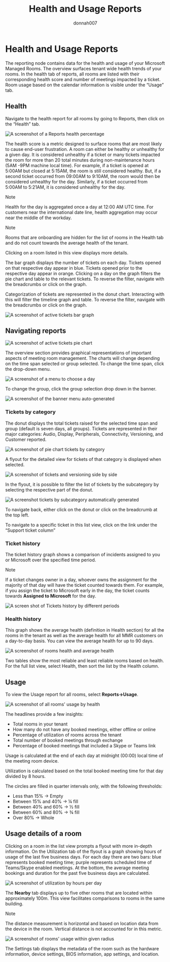 ﻿---
title: Health and Usage Reports
author: donnah007 
ms.author: v-donnahill
manager: serdars
ms.date: 04/05/2022
ms.reviewer:  
ms.topic: article
ms.tgt.pltfrm: cloud
ms.service: msteams
audience: Admin
ms.collection: 
  - M365-collaboration
  - m365initiative-meetings
appliesto: 
  - Microsoft Teams
ms.localizationpriority: medium
search.appverid: MET150
description: Reporting node data for health and usage of reports
f1keywords: 
---

# Health and Usage Reports

The reporting node contains data for the health and usage of your Microsoft Managed Rooms. The overview surfaces tenant wide health trends of your rooms. In the health tab of reports, all rooms are listed with their corresponding health score and number of meetings impacted by a ticket. Room usage based on the calendar information is visible under the “Usage” tab.
## Health

Navigate to the health report for all rooms by going to Reports, then click on the “Health” tab. 

![A screenshot of a Reports health percentage](../media/health-and-usage-001.png)

The health score is a metric designed to surface rooms that are most likely to cause end-user frustration. A room can either be healthy or unhealthy for a given day. It is considered unhealthy if a ticket or many tickets impacted the room for more than 20 total minutes during non-maintenance hours (5AM -9PM machine local time). For example, if a ticket is opened at 5:00AM but closed at 5:15AM, the room is still considered healthy. But, if a second ticket occurred from 09:00AM to 9:10AM, the room would then be considered unhealthy for the day. Similarly, if a ticket occurred from 5:00AM to 5:21AM, it is considered unhealthy for the day.

> [!NOTE]
> Health for the day is aggregated once a day at 12:00 AM UTC time. For customers near the international date line, health aggregation may occur near the middle of the workday.

> [!NOTE]
> Rooms that are onboarding are hidden for the list of rooms in the Health tab and do not count towards the average health of the tenant.

Clicking on a room listed in this view displays more details.

The bar graph displays the number of tickets on each day. Tickets opened on that respective day appear in blue. Tickets opened prior to the respective day appear in orange. Clicking on a day on the graph filters the pie chart and table to the relevant tickets. To reverse the filter, navigate with the breadcrumbs or click on the graph.

Categorization of tickets are represented in the donut chart. Interacting with this will filter the timeline graph and table. To reverse the filter, navigate with the breadcrumbs or click on the graph.

![A screenshot of active tickets bar graph](../media/health-and-usage-002.png)
## Navigating reports

![A screenshot of active tickets pie chart](../media/health-and-usage-003.png)

The overview section provides graphical representations of important aspects of meeting room management. The charts will change depending on the time span selected or group selected. To change the time span, click the drop-down menu.

![A screenshot of a menu to choose a day](../media/health-and-usage-004.png)

To change the group, click the group selection drop down in the banner.

![A screenshot of the banner menu auto-generated](../media/health-and-usage-005.png)
### Tickets by category

The donut displays the total tickets raised for the selected time span and group (default is seven days, all groups). Tickets are represented in their major categories: Audio, Display, Peripherals, Connectivity, Versioning, and Customer reported.

![A screenshot of pie chart tickets by category](../media/health-and-usage-006.png)

A flyout for the detailed view for tickets of that category is displayed when selected.

![A screenshot of tickets and versioning side by side](../media/health-and-usage-007.png)

In the flyout, it is possible to filter the list of tickets by the subcategory by selecting the respective part of the donut. 

![A screenshot tickets by subcategory automatically generated](../media/health-and-usage-008.png)

To navigate back, either click on the donut or click on the breadcrumb at the top left.

To navigate to a specific ticket in this list view, click on the link under the “Support ticket column”
### Ticket history

The ticket history graph shows a comparison of incidents assigned to you or Microsoft over the specified time period.

> [!NOTE]
> If a ticket changes owner in a day, whoever owns the assignment for the majority of that day will have the ticket counted towards them. For example, if you assign the ticket to Microsoft early in the day, the ticket counts towards **Assigned to Microsoft** for the day.

![A screen shot of Tickets history by different periods](../media/health-and-usage-009.png)
### Health history

This graph shows the average health (definition in Health section) for all the rooms in the tenant as well as the average health for all MMR customers on a day-to-day basis. You can view the average health for up to 90 days.

![A screenshot of rooms health and average health](../media/health-and-usage-010.png)

Two tables show the most reliable and least reliable rooms based on health. For the full list view, select Health, then sort the list by the Health column.

## Usage

To view the Usage report for all rooms, select **Reports->Usage**.

![A screenshot of all rooms' usage by health](../media/health-and-usage-011.png)

The headlines provide a few insights:

- Total rooms in your tenant
- How many do not have any booked meetings, either offline or online
- Percentage of utilization of rooms across the tenant
- Total number of booked meetings through exchange
- Percentage of booked meetings that included a Skype or Teams link

Usage is calculated at the end of each day at midnight (00:00) local time of the meeting room device.

Utilization is calculated based on the total booked meeting time for that day divided by 8 hours.

The circles are filled in quarter intervals only, with the following thresholds:

- Less than 15% -> Empty
- Between 15% and 40% -> ¼ fill
- Between 40% and 60% -> ½ fill
- Between 60% and 80% -> ¾ fill
- Over 80% -> Whole 
## Usage details of a room
 
Clicking on a room in the list view prompts a flyout with more in-depth information. On the Utilization tab of the flyout is a graph showing hours of usage of the last five business days. For each day there are two bars: blue represents booked meeting time; purple represents scheduled time of Teams/Skype enabled meetings. At the bottom, the average meeting bookings and duration for the past five business days are calculated.

![A screenshot of utilization by hours per day](../media/health-and-usage-012.png)

The **Nearby** tab displays up to five other rooms that are located within approximately 100m. This view facilitates comparisons to rooms in the same building.

> [!NOTE]
> The distance measurement is horizontal and based on location data from the device in the room. Vertical distance is not accounted for in this metric.

![A screenshot of rooms' usage within given radius](../media/health-and-usage-013.png)

The Settings tab displays the metadata of the room such as the hardware information, device settings, BIOS information, app settings, and location.